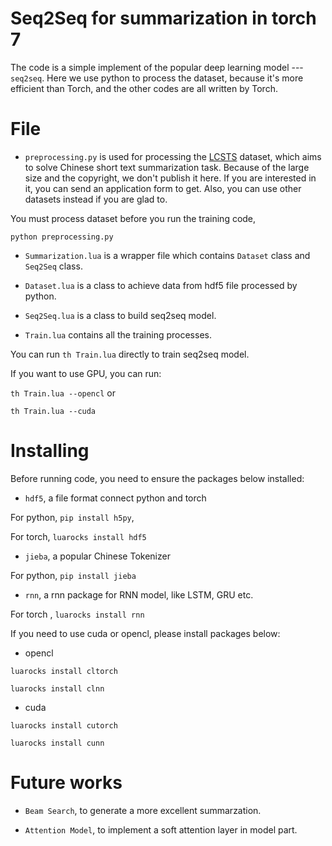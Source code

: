 # Seq2Seq for summarization in torch 7

The code is a simple implement of the popular deep learning model --- `seq2seq`. Here we use python to process the dataset, because it's more efficient than Torch, and the other codes are all written by Torch. 

# File

- `preprocessing.py` is used for processing the [LCSTS](http://icrc.hitsz.edu.cn/Article/show/139.html) dataset, which aims to solve Chinese short text summarization task. Because of the large size and the copyright, we don't publish it here. If you are interested in it, you can send an application form to get. Also, you can use other datasets instead if you are glad to.

You must process dataset before you run the training code,

<code>python preprocessing.py</code>


- `Summarization.lua` is a wrapper file which contains `Dataset` class and `Seq2Seq` class.

- `Dataset.lua` is a class to achieve data from hdf5 file processed by python.

- `Seq2Seq.lua` is a class to build seq2seq model.

- `Train.lua` contains all the training processes.

You can run `th Train.lua` directly to train seq2seq model.

If you want to use GPU, you can run:

<code>th Train.lua --opencl</code>  or

<code>th Train.lua --cuda</code>

# Installing

Before running code, you need to ensure the packages below installed:
 
- `hdf5`, a file format connect python and torch

For python, <code>pip install h5py</code>,

For torch, <code>luarocks install hdf5</code>

- `jieba`, a popular Chinese Tokenizer

For python, <code>pip install jieba</code>

- `rnn`, a rnn package for RNN model, like LSTM, GRU etc.

For torch , <code>luarocks install rnn</code>

If you need to use cuda or opencl, please install packages below:

- opencl

<code>luarocks install cltorch</code>

<code>luarocks install clnn</code>

- cuda

<code>luarocks install cutorch</code>

<code>luarocks install cunn</code>

# Future works

- `Beam Search`, to generate a more excellent summarzation.

- `Attention Model`, to implement a soft attention layer in model part.













 

